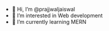 - 👋 Hi, I’m @prajjwaljaiswal
- 👀 I’m interested in Web development
- 🌱 I’m currently learning MERN

<!---
prajjwaljaiswal/prajjwaljaiswal is a ✨ special ✨ repository because its `README.md` (this file) appears on your GitHub profile.
You can click the Preview link to take a look at your changes.
--->
